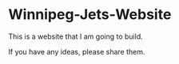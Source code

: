 # Winnipeg-Jets-Website

This is a website that I am going to build.

If you have any ideas, please share them.
